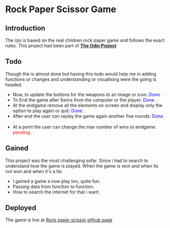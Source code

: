 # Rock Paper Scissor Game
## Introduction
The rps is based on the real children rock paper game and follows the exact rules.
This project had been part of  <a href="http://theodinproject.com">**The Odin Project**</a>

## Todo
Though the is almost done but having this todo would help me in adding functions or changes and understanding or visualising were the going is headed.

* Now, to update the buttons for the weapons to an image or icon: <span style="color:blue">Done </span>.
* To End the game after 5wins from the computer or the player: <span style="color:blue">Done </span>.
* At the endgame remove all the elements on screen and display only the option to play again or quit: <span style="color:blue">Done </span>.
* After end the user can replay the game again another five rounds: <span style="color:blue">Done </span>.
* At a point the user can change the max number of wins to endgame: <span style="color:red">pending </span>.

## Gained
This project was the most challenging sofar.
Since i had to search to understand how the game is played.
When the game is won and when its not won and when it's a tie.
* I gained a game a now play too, quite fun.
* Passing data from function to function.
* How to search the internet for that i want.

## Deployed
The game is live at <a href="http://mulfranck.github.io/rock-paper-scissors-game">Rock paper scissor github page</a>

